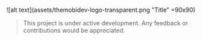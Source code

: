  ![alt text](assets/themobidev-logo-transparent.png "Title" =90x90)
> This project is under active development. Any feedback or contributions would be appreciated.

